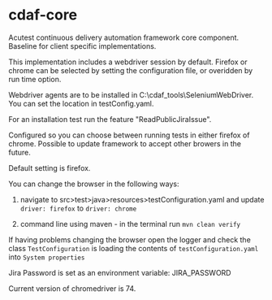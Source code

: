 # cdaf-core
Acutest continuous delivery automation framework core component.
Baseline for client specific implementations.

This implementation includes a webdriver session by default. Firefox or chrome
can be selected by setting the configuration file, or overidden by run time option.

Webdriver agents are to be installed in C:\cdaf_tools\SeleniumWebDriver. You can set the location
in testConfig.yaml.

For an installation test run the feature "ReadPublicJiraIssue".

Configured so you can choose between running tests in either firefox of chrome.
Possible to update framework to accept other browers in the future.

Default setting is firefox.

You can change the browser in the following ways:

1) navigate to src>test>java>resources>testConfiguration.yaml and update `driver: firefox` to `driver: chrome`

2) command line using maven - in the terminal run `mvn clean verify`

If having problems changing the browser open the logger and check the class `TestConfiguration` is loading the contents of `testConfiguration.yaml` into `System properties`

Jira Password is set as an environment variable: JIRA_PASSWORD

Current version of chromedriver is 74.


